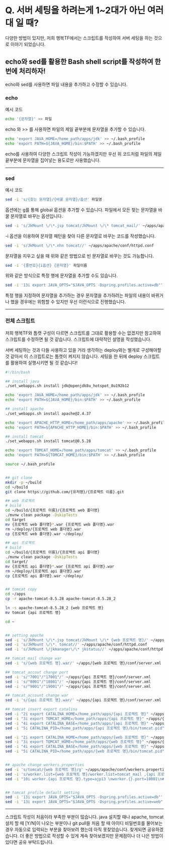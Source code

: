 # Q. 서버 세팅을 하려는게 1~2대가 아닌 여러대 일 때?
다양한 방법이 있지만, 저희 행복TF에서는 스크립트를 작성하여 서버 세팅을 하는 것으로 이야기 되었습니다. 


## echo와 sed를 활용한 Bash shell script를 작성하여 한번에 처리하자!

echo와 sed를 사용하면 파일 내용을 추가하고 수정할 수 있습니다. 

### echo
예시 코드
```bash
echo '{문자열}' >> 파일
```
echo 와 >> 를 사용하면 파일의 제일 끝부분에 문자열을 추가할 수 있습니다.
```bash
echo 'export JAVA_HOME=/home_path/apps/jdk' >> ~/.bash_profile
echo 'export PATH=${JAVA_HOME}/bin:$PATH' >> ~/.bash_profile
```
echo를 사용하여 다양한 스크립트 작성이 가능하겠지만 우선 위 코드처럼 파일의 제일 끝부분에 문자열을 집어넣는 용도로만 사용했습니다.


* * *


### sed 
예시 코드
```bash
sed -i 's/{찾는 문자열}/{바꿀 문자열}/옵션' 파일명
```
옵션에는 g를 통해 global 옵션을 추가할 수 있습니다. 파일에서 모든 찾는 문자열을 바꿀 문자열로 바꾸는 옵션입니다.

```bash
sed -i 's/JkMount \/\*.jsp tomcat/JkMount \/\* tomcat_mail/' ~/apps/apache/conf/httpd.conf
```
-i 옵션을 이용하여 문자열 패턴을 찾아 다른 문자열로 바꾸는 코드를 작성했습니다.

```bash
sed -i 's/JkMount \/\*.nhn tomcat//' ~/apps/apache/conf/httpd.conf
```
문자열을 지우고 싶을 때 위와 같은 방법으로 빈 문자열로 바꾸는 것도 가능합니다.

```bash
sed -i '{줄번호}{i옵션} {문자열}' 파일이름
```
위와 같은 방식으로 특정 행에 문자열을 추가할 수도 있습니다.
```bash
sed -i '13i export JAVA_OPTS="$JAVA_OPTS -Dspring.profiles.active=db"' ~/apps/tomcat_account/bin/setenv.sh
```
특정 행을 지정하여 문자열을 추가하는 경우 문자열을 추가하려는 파일의 내용이 바뀌거나 했을 경우에는 위험할 수 있지만 우선 이런식으로 진행했습니다.



* * *

### 전체 스크립트
저희 행복TF와 톰캣 구성이 다르면 스크립트를 그대로 활용할 수는 없겠지만 참고하여 스크립트를 수정하면 될 것 같습니다.
스크립트에 대략적인 설명을 작성했습니다.

서버 세팅하는 것과 다들 사용하고 있을 거라 생각하는 deploy와는 별개로 구성해야할 것 같아서 이 스크립트로는 톰캣이 켜지지 않습니다.
세팅을 한 뒤에 deploy 스크립트를 활용하여 실행시키면 될 것 같습니다!
```bash
#!/bin/bash

## install java
./set_webapps.sh install jdk@openjdk8u_hotspot_8u192b12

echo 'export JAVA_HOME=/home_path/apps/jdk' >> ~/.bash_profile
echo 'export PATH=${JAVA_HOME}/bin:$PATH' >> ~/.bash_profile

## install apache
./set_webapps.sh install apache@2.4.37

echo 'export APACHE_HTTP_HOME=/home_path/apps/apache' >> ~/.bash_profile
echo 'export PATH=${APACHE_HTTP_HOME}/bin:$PATH' >> ~/.bash_profile

## install tomcat
./set_webapps.sh install tomcat@8.5.28

echo 'export TOMCAT_HOME=/home_path/apps/tomcat' >> ~/.bash_profile
echo 'export PATH=${TOMCAT_HOME}/bin:$PATH' >> ~/.bash_profile

source ~/.bash_profile


## git clone
mkdir -p ~/build
cd ~/build
git clone https://github.com/{유저명}/{프로젝트 이름}.git

## web 프로젝트
# build
cd ~/build/{프로젝트 이름}/{프로젝트 web 폴더명}
./mvnw clean package -DskipTests
cd target
mv {프로젝트 web 폴더명}*.war {프로젝트 web 폴더명}.war
rm ~/deploy/{프로젝트 web 폴더명}.war
cp {프로젝트 web 폴더명}.war ~/deploy/

## api 프로젝트
# build
cd ~/build/{프로젝트 이름}/{프로젝트 api 폴더명}
./mvnw clean package -DskipTests
cd target/
mv {프로젝트 api 폴더명}*.war {프로젝트 api 폴더명}.war
rm ~/deploy/{프로젝트 api 폴더명}.war
cp {프로젝트 api 폴더명}.war ~/deploy/


## tomcat copy
cd ~/apps
cp -r apache-tomcat-8.5.28 apache-tomcat-8.5.28_2

ln -s apache-tomcat-8.5.28_2 {web 프로젝트 명}
mv tomcat {api 프로젝트 명}

cd ~


## setting apache
sed -i 's/JkMount \/\*.jsp tomcat/JkMount \/\* {web 프로젝트 명}/' ~/apps/apache/conf/httpd.conf
sed -i 's/JkMount \/\*. tomcat//' ~/apps/apache/conf/httpd.conf
sed -i 's/JkMount \/jkmanager\/\* jkstatus//' ~/apps/apache/conf/httpd.conf

## tomcat_mail change war
sed -i 's/{web 프로젝트 명}.war/' ~/apps/{web 프로젝트 명}/conf/server.xml

## tomcat_accout change port
sed -i 's/"7001"/"17001"/' ~/apps/{api 프로젝트 명}/conf/server.xml
sed -i 's/"8001"/"18001"/' ~/apps/{api 프로젝트 명}/conf/server.xml
sed -i 's/"9001"/"19001"/' ~/apps/{api 프로젝트 명}/conf/server.xml

## tomcat_account change war
sed -i 's/{api 프로젝트 명}.war/' ~/apps/{api 프로젝트 명}/conf/server.xml

## tomcat insert export catalina
sed -i "2i export CATALINA_HOME=/home_path/apps/{api 프로젝트 명}" ~/apps/{api 프로젝트 명}/bin/catalina.sh
sed -i "3i export TOMCAT_HOME=/home_path/apps/{api 프로젝트 명}" ~/apps/{api 프로젝트 명}/bin/catalina.sh
sed -i "4i export CATALINA_BASE=/home_path/apps/{api 프로젝트 명}" ~/apps/{api 프로젝트 명}/bin/catalina.sh
sed -i "5i CATALINA_PID=/home_path/apps/{api 프로젝트 명}/bin/tomcat.pid" ~/apps/{api 프로젝트 명}/bin/catalina.sh

sed -i "2i export CATALINA_HOME=/home_path/apps/{web 프로젝트 명}" ~/apps/{web 프로젝트 명}/bin/catalina.sh
sed -i "3i export TOMCAT_HOME=/home_path/apps/{web 프로젝트 명}" ~/apps/{web 프로젝트 명}/bin/catalina.sh
sed -i "4i export CATALINA_BASE=/home_path/apps/{web 프로젝트 명}" ~/apps/{web 프로젝트 명}/bin/catalina.sh
sed -i "5i CATALINA_PID=/home_path/apps/{web 프로젝트 명}/bin/tomcat.pid" ~/apps/{web 프로젝트 명}/bin/catalina.sh


## apache change workers.properties
sed -i 's/tomcat/{web 프로젝트 명}/g' ~/apps/apache/conf/workers.properties
sed -i 's/worker.list={web 프로젝트 명}/worker.list=tomcat_mail ,{api 프로젝트 명}/' ~/apps/apache/conf/workers.properties
sed -i "10i worker.{api 프로젝트 명}.type=ajp13 \nworker.{}.port=18001\n#worker.tomcat_account.connect_timeout=1000\n#worker.tomcat_account.prepost_timeout=1000\nworker.tomcat_account.socket_timeout=10\nworker.tomcat_account.connection_pool_timeout=10\n#worker.tomcat_account.reply_timeout=1000\n" ~/apps/apache/conf/workers.properties


## tomcat profile default setting
sed -i '13i export JAVA_OPTS="$JAVA_OPTS -Dspring.profiles.active=db"' ~/apps/tomcat_account/bin/setenv.sh
sed -i '13i export JAVA_OPTS="$JAVA_OPTS -Dspring.profiles.active=web"' ~/apps/tomcat_mail/bin/setenv.sh
```


* * *
스크립트 작성이 처음이라 부족한 부분이 많습니다. 
java 설치할 때나 apache, tomcat 설치 할 때 \[Y/N]이 나오는 부분이나
git pull을 처음 할 때 아이디 비밀번호를 물어보는 경우 자동으로 입력되는 부분을 찾아보려 했는데 아직 못찾았습니다. 찾게되면 공유하겠습니다.
더 좋은 방법으로 작성할 수 있게 계속 찾아보겠지만 문제점이나 더 나은 방법이 있다면 공유 부탁드립니다.
<!--stackedit_data:
eyJoaXN0b3J5IjpbMjA0MDcxODU5N119
-->
